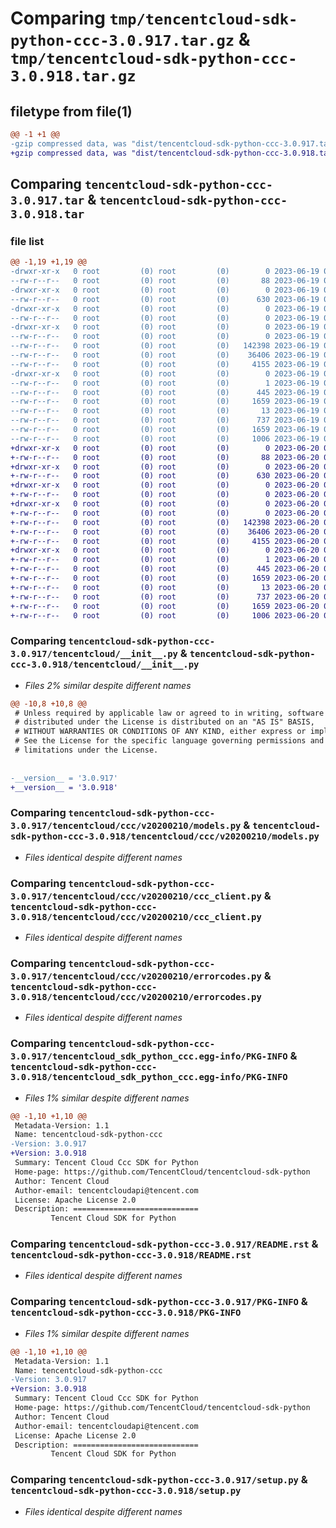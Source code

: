 # Comparing `tmp/tencentcloud-sdk-python-ccc-3.0.917.tar.gz` & `tmp/tencentcloud-sdk-python-ccc-3.0.918.tar.gz`

## filetype from file(1)

```diff
@@ -1 +1 @@
-gzip compressed data, was "dist/tencentcloud-sdk-python-ccc-3.0.917.tar", last modified: Mon Jun 19 00:19:57 2023, max compression
+gzip compressed data, was "dist/tencentcloud-sdk-python-ccc-3.0.918.tar", last modified: Tue Jun 20 02:35:11 2023, max compression
```

## Comparing `tencentcloud-sdk-python-ccc-3.0.917.tar` & `tencentcloud-sdk-python-ccc-3.0.918.tar`

### file list

```diff
@@ -1,19 +1,19 @@
-drwxr-xr-x   0 root         (0) root         (0)        0 2023-06-19 00:19:57.000000 tencentcloud-sdk-python-ccc-3.0.917/
--rw-r--r--   0 root         (0) root         (0)       88 2023-06-19 00:19:57.000000 tencentcloud-sdk-python-ccc-3.0.917/setup.cfg
-drwxr-xr-x   0 root         (0) root         (0)        0 2023-06-19 00:19:57.000000 tencentcloud-sdk-python-ccc-3.0.917/tencentcloud/
--rw-r--r--   0 root         (0) root         (0)      630 2023-06-19 00:19:57.000000 tencentcloud-sdk-python-ccc-3.0.917/tencentcloud/__init__.py
-drwxr-xr-x   0 root         (0) root         (0)        0 2023-06-19 00:19:57.000000 tencentcloud-sdk-python-ccc-3.0.917/tencentcloud/ccc/
--rw-r--r--   0 root         (0) root         (0)        0 2023-06-19 00:19:57.000000 tencentcloud-sdk-python-ccc-3.0.917/tencentcloud/ccc/__init__.py
-drwxr-xr-x   0 root         (0) root         (0)        0 2023-06-19 00:19:57.000000 tencentcloud-sdk-python-ccc-3.0.917/tencentcloud/ccc/v20200210/
--rw-r--r--   0 root         (0) root         (0)        0 2023-06-19 00:19:57.000000 tencentcloud-sdk-python-ccc-3.0.917/tencentcloud/ccc/v20200210/__init__.py
--rw-r--r--   0 root         (0) root         (0)   142398 2023-06-19 00:19:57.000000 tencentcloud-sdk-python-ccc-3.0.917/tencentcloud/ccc/v20200210/models.py
--rw-r--r--   0 root         (0) root         (0)    36406 2023-06-19 00:19:57.000000 tencentcloud-sdk-python-ccc-3.0.917/tencentcloud/ccc/v20200210/ccc_client.py
--rw-r--r--   0 root         (0) root         (0)     4155 2023-06-19 00:19:57.000000 tencentcloud-sdk-python-ccc-3.0.917/tencentcloud/ccc/v20200210/errorcodes.py
-drwxr-xr-x   0 root         (0) root         (0)        0 2023-06-19 00:19:57.000000 tencentcloud-sdk-python-ccc-3.0.917/tencentcloud_sdk_python_ccc.egg-info/
--rw-r--r--   0 root         (0) root         (0)        1 2023-06-19 00:19:57.000000 tencentcloud-sdk-python-ccc-3.0.917/tencentcloud_sdk_python_ccc.egg-info/dependency_links.txt
--rw-r--r--   0 root         (0) root         (0)      445 2023-06-19 00:19:57.000000 tencentcloud-sdk-python-ccc-3.0.917/tencentcloud_sdk_python_ccc.egg-info/SOURCES.txt
--rw-r--r--   0 root         (0) root         (0)     1659 2023-06-19 00:19:57.000000 tencentcloud-sdk-python-ccc-3.0.917/tencentcloud_sdk_python_ccc.egg-info/PKG-INFO
--rw-r--r--   0 root         (0) root         (0)       13 2023-06-19 00:19:57.000000 tencentcloud-sdk-python-ccc-3.0.917/tencentcloud_sdk_python_ccc.egg-info/top_level.txt
--rw-r--r--   0 root         (0) root         (0)      737 2023-06-19 00:19:57.000000 tencentcloud-sdk-python-ccc-3.0.917/README.rst
--rw-r--r--   0 root         (0) root         (0)     1659 2023-06-19 00:19:57.000000 tencentcloud-sdk-python-ccc-3.0.917/PKG-INFO
--rw-r--r--   0 root         (0) root         (0)     1006 2023-06-19 00:19:57.000000 tencentcloud-sdk-python-ccc-3.0.917/setup.py
+drwxr-xr-x   0 root         (0) root         (0)        0 2023-06-20 02:35:11.000000 tencentcloud-sdk-python-ccc-3.0.918/
+-rw-r--r--   0 root         (0) root         (0)       88 2023-06-20 02:35:11.000000 tencentcloud-sdk-python-ccc-3.0.918/setup.cfg
+drwxr-xr-x   0 root         (0) root         (0)        0 2023-06-20 02:35:11.000000 tencentcloud-sdk-python-ccc-3.0.918/tencentcloud/
+-rw-r--r--   0 root         (0) root         (0)      630 2023-06-20 02:35:11.000000 tencentcloud-sdk-python-ccc-3.0.918/tencentcloud/__init__.py
+drwxr-xr-x   0 root         (0) root         (0)        0 2023-06-20 02:35:11.000000 tencentcloud-sdk-python-ccc-3.0.918/tencentcloud/ccc/
+-rw-r--r--   0 root         (0) root         (0)        0 2023-06-20 02:35:11.000000 tencentcloud-sdk-python-ccc-3.0.918/tencentcloud/ccc/__init__.py
+drwxr-xr-x   0 root         (0) root         (0)        0 2023-06-20 02:35:11.000000 tencentcloud-sdk-python-ccc-3.0.918/tencentcloud/ccc/v20200210/
+-rw-r--r--   0 root         (0) root         (0)        0 2023-06-20 02:35:11.000000 tencentcloud-sdk-python-ccc-3.0.918/tencentcloud/ccc/v20200210/__init__.py
+-rw-r--r--   0 root         (0) root         (0)   142398 2023-06-20 02:35:11.000000 tencentcloud-sdk-python-ccc-3.0.918/tencentcloud/ccc/v20200210/models.py
+-rw-r--r--   0 root         (0) root         (0)    36406 2023-06-20 02:35:11.000000 tencentcloud-sdk-python-ccc-3.0.918/tencentcloud/ccc/v20200210/ccc_client.py
+-rw-r--r--   0 root         (0) root         (0)     4155 2023-06-20 02:35:11.000000 tencentcloud-sdk-python-ccc-3.0.918/tencentcloud/ccc/v20200210/errorcodes.py
+drwxr-xr-x   0 root         (0) root         (0)        0 2023-06-20 02:35:11.000000 tencentcloud-sdk-python-ccc-3.0.918/tencentcloud_sdk_python_ccc.egg-info/
+-rw-r--r--   0 root         (0) root         (0)        1 2023-06-20 02:35:11.000000 tencentcloud-sdk-python-ccc-3.0.918/tencentcloud_sdk_python_ccc.egg-info/dependency_links.txt
+-rw-r--r--   0 root         (0) root         (0)      445 2023-06-20 02:35:11.000000 tencentcloud-sdk-python-ccc-3.0.918/tencentcloud_sdk_python_ccc.egg-info/SOURCES.txt
+-rw-r--r--   0 root         (0) root         (0)     1659 2023-06-20 02:35:11.000000 tencentcloud-sdk-python-ccc-3.0.918/tencentcloud_sdk_python_ccc.egg-info/PKG-INFO
+-rw-r--r--   0 root         (0) root         (0)       13 2023-06-20 02:35:11.000000 tencentcloud-sdk-python-ccc-3.0.918/tencentcloud_sdk_python_ccc.egg-info/top_level.txt
+-rw-r--r--   0 root         (0) root         (0)      737 2023-06-20 02:35:11.000000 tencentcloud-sdk-python-ccc-3.0.918/README.rst
+-rw-r--r--   0 root         (0) root         (0)     1659 2023-06-20 02:35:11.000000 tencentcloud-sdk-python-ccc-3.0.918/PKG-INFO
+-rw-r--r--   0 root         (0) root         (0)     1006 2023-06-20 02:35:11.000000 tencentcloud-sdk-python-ccc-3.0.918/setup.py
```

### Comparing `tencentcloud-sdk-python-ccc-3.0.917/tencentcloud/__init__.py` & `tencentcloud-sdk-python-ccc-3.0.918/tencentcloud/__init__.py`

 * *Files 2% similar despite different names*

```diff
@@ -10,8 +10,8 @@
 # Unless required by applicable law or agreed to in writing, software
 # distributed under the License is distributed on an "AS IS" BASIS,
 # WITHOUT WARRANTIES OR CONDITIONS OF ANY KIND, either express or implied.
 # See the License for the specific language governing permissions and
 # limitations under the License.
 
 
-__version__ = '3.0.917'
+__version__ = '3.0.918'
```

### Comparing `tencentcloud-sdk-python-ccc-3.0.917/tencentcloud/ccc/v20200210/models.py` & `tencentcloud-sdk-python-ccc-3.0.918/tencentcloud/ccc/v20200210/models.py`

 * *Files identical despite different names*

### Comparing `tencentcloud-sdk-python-ccc-3.0.917/tencentcloud/ccc/v20200210/ccc_client.py` & `tencentcloud-sdk-python-ccc-3.0.918/tencentcloud/ccc/v20200210/ccc_client.py`

 * *Files identical despite different names*

### Comparing `tencentcloud-sdk-python-ccc-3.0.917/tencentcloud/ccc/v20200210/errorcodes.py` & `tencentcloud-sdk-python-ccc-3.0.918/tencentcloud/ccc/v20200210/errorcodes.py`

 * *Files identical despite different names*

### Comparing `tencentcloud-sdk-python-ccc-3.0.917/tencentcloud_sdk_python_ccc.egg-info/PKG-INFO` & `tencentcloud-sdk-python-ccc-3.0.918/tencentcloud_sdk_python_ccc.egg-info/PKG-INFO`

 * *Files 1% similar despite different names*

```diff
@@ -1,10 +1,10 @@
 Metadata-Version: 1.1
 Name: tencentcloud-sdk-python-ccc
-Version: 3.0.917
+Version: 3.0.918
 Summary: Tencent Cloud Ccc SDK for Python
 Home-page: https://github.com/TencentCloud/tencentcloud-sdk-python
 Author: Tencent Cloud
 Author-email: tencentcloudapi@tencent.com
 License: Apache License 2.0
 Description: ============================
         Tencent Cloud SDK for Python
```

### Comparing `tencentcloud-sdk-python-ccc-3.0.917/README.rst` & `tencentcloud-sdk-python-ccc-3.0.918/README.rst`

 * *Files identical despite different names*

### Comparing `tencentcloud-sdk-python-ccc-3.0.917/PKG-INFO` & `tencentcloud-sdk-python-ccc-3.0.918/PKG-INFO`

 * *Files 1% similar despite different names*

```diff
@@ -1,10 +1,10 @@
 Metadata-Version: 1.1
 Name: tencentcloud-sdk-python-ccc
-Version: 3.0.917
+Version: 3.0.918
 Summary: Tencent Cloud Ccc SDK for Python
 Home-page: https://github.com/TencentCloud/tencentcloud-sdk-python
 Author: Tencent Cloud
 Author-email: tencentcloudapi@tencent.com
 License: Apache License 2.0
 Description: ============================
         Tencent Cloud SDK for Python
```

### Comparing `tencentcloud-sdk-python-ccc-3.0.917/setup.py` & `tencentcloud-sdk-python-ccc-3.0.918/setup.py`

 * *Files identical despite different names*

